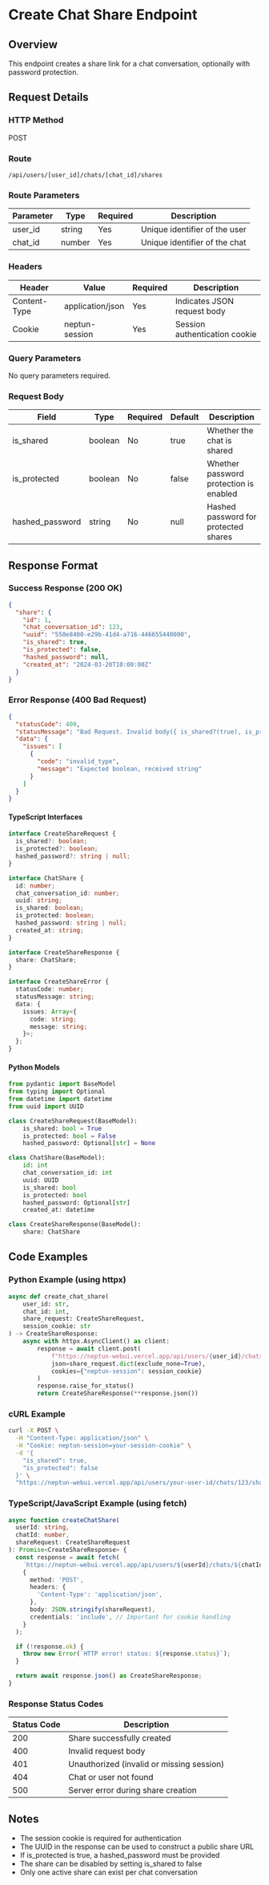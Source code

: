 # Create Chat Share Endpoint

## Overview

This endpoint creates a share link for a chat conversation, optionally with password protection.

## Request Details

### HTTP Method

POST

### Route

`/api/users/[user_id]/chats/[chat_id]/shares`

### Route Parameters

| Parameter | Type   | Required | Description                              |
|-----------|--------|----------|------------------------------------------|
| user_id   | string | Yes      | Unique identifier of the user           |
| chat_id   | number | Yes      | Unique identifier of the chat           |

### Headers

| Header         | Value            | Required | Description                          |
|----------------|------------------|----------|--------------------------------------|
| Content-Type   | application/json | Yes      | Indicates JSON request body         |
| Cookie         | neptun-session   | Yes      | Session authentication cookie       |

### Query Parameters

No query parameters required.

### Request Body

| Field           | Type    | Required | Default | Description                         |
|-----------------|---------|----------|---------|-------------------------------------|
| is_shared      | boolean | No       | true    | Whether the chat is shared         |
| is_protected   | boolean | No       | false   | Whether password protection is enabled |
| hashed_password | string  | No       | null    | Hashed password for protected shares |

## Response Format

### Success Response (200 OK)

```json
{
  "share": {
    "id": 1,
    "chat_conversation_id": 123,
    "uuid": "550e8400-e29b-41d4-a716-446655440000",
    "is_shared": true,
    "is_protected": false,
    "hashed_password": null,
    "created_at": "2024-03-20T10:00:00Z"
  }
}
```

### Error Response (400 Bad Request)

```json
{
  "statusCode": 400,
  "statusMessage": "Bad Request. Invalid body({ is_shared?(true), is_protected?(false), hashed_password?(null) }).",
  "data": {
    "issues": [
      {
        "code": "invalid_type",
        "message": "Expected boolean, received string"
      }
    ]
  }
}
```

#### TypeScript Interfaces

```typescript
interface CreateShareRequest {
  is_shared?: boolean;
  is_protected?: boolean;
  hashed_password?: string | null;
}

interface ChatShare {
  id: number;
  chat_conversation_id: number;
  uuid: string;
  is_shared: boolean;
  is_protected: boolean;
  hashed_password: string | null;
  created_at: string;
}

interface CreateShareResponse {
  share: ChatShare;
}

interface CreateShareError {
  statusCode: number;
  statusMessage: string;
  data: {
    issues: Array<{
      code: string;
      message: string;
    }>;
  };
}
```

#### Python Models

```python
from pydantic import BaseModel
from typing import Optional
from datetime import datetime
from uuid import UUID

class CreateShareRequest(BaseModel):
    is_shared: bool = True
    is_protected: bool = False
    hashed_password: Optional[str] = None

class ChatShare(BaseModel):
    id: int
    chat_conversation_id: int
    uuid: UUID
    is_shared: bool
    is_protected: bool
    hashed_password: Optional[str]
    created_at: datetime

class CreateShareResponse(BaseModel):
    share: ChatShare
```

## Code Examples

### Python Example (using httpx)

```python
async def create_chat_share(
    user_id: str,
    chat_id: int,
    share_request: CreateShareRequest,
    session_cookie: str
) -> CreateShareResponse:
    async with httpx.AsyncClient() as client:
        response = await client.post(
            f"https://neptun-webui.vercel.app/api/users/{user_id}/chats/{chat_id}/shares",
            json=share_request.dict(exclude_none=True),
            cookies={"neptun-session": session_cookie}
        )
        response.raise_for_status()
        return CreateShareResponse(**response.json())
```

### cURL Example

```bash
curl -X POST \
  -H "Content-Type: application/json" \
  -H "Cookie: neptun-session=your-session-cookie" \
  -d '{
    "is_shared": true,
    "is_protected": false
  }' \
  "https://neptun-webui.vercel.app/api/users/your-user-id/chats/123/shares"
```

### TypeScript/JavaScript Example (using fetch)

```typescript
async function createChatShare(
  userId: string,
  chatId: number,
  shareRequest: CreateShareRequest
): Promise<CreateShareResponse> {
  const response = await fetch(
    `https://neptun-webui.vercel.app/api/users/${userId}/chats/${chatId}/shares`,
    {
      method: 'POST',
      headers: {
        'Content-Type': 'application/json',
      },
      body: JSON.stringify(shareRequest),
      credentials: 'include', // Important for cookie handling
    }
  );

  if (!response.ok) {
    throw new Error(`HTTP error! status: ${response.status}`);
  }

  return await response.json() as CreateShareResponse;
}
```

### Response Status Codes

| Status Code | Description                                        |
|-------------|----------------------------------------------------|
| 200         | Share successfully created                         |
| 400         | Invalid request body                              |
| 401         | Unauthorized (invalid or missing session)          |
| 404         | Chat or user not found                            |
| 500         | Server error during share creation                |

## Notes

- The session cookie is required for authentication
- The UUID in the response can be used to construct a public share URL
- If is_protected is true, a hashed_password must be provided
- The share can be disabled by setting is_shared to false
- Only one active share can exist per chat conversation
